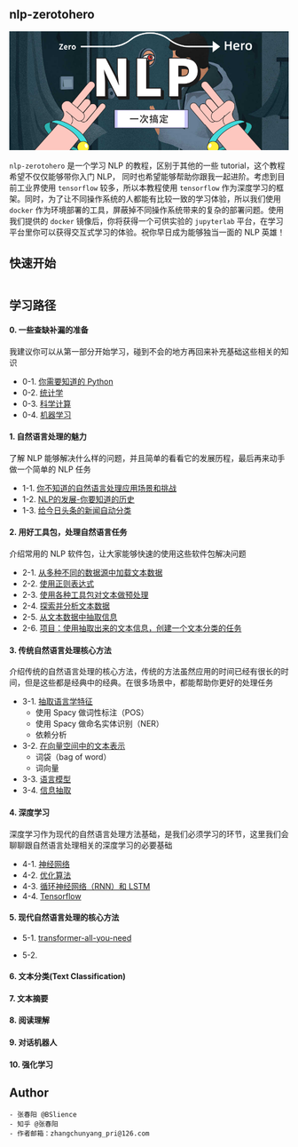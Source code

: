 ## nlp-zerotohero

<p align="center"><img src="assets/nlp-zerotohero.png" /></p>

`nlp-zerotohero` 是一个学习 NLP 的教程，区别于其他的一些 tutorial，这个教程希望不仅仅能够带你入门 NLP， 同时也希望能够帮助你跟我一起进阶。考虑到目前工业界使用 `tensorflow` 较多，所以本教程使用 `tensorflow` 作为深度学习的框架。同时，为了让不同操作系统的人都能有比较一致的学习体验，所以我们使用 `docker` 作为环境部署的工具，屏蔽掉不同操作系统带来的复杂的部署问题。使用我们提供的 `docker` 镜像后，你将获得一个可供实验的 `jupyterlab` 平台，在学习平台里你可以获得交互式学习的体验。祝你早日成为能够独当一面的 NLP 英雄！


## 快速开始
```bash

```


## 学习路径

#### 0. 一些查缺补漏的准备

我建议你可以从第一部分开始学习，碰到不会的地方再回来补充基础这些相关的知识

- 0-1. [你需要知道的 Python](python-all-you-need)
- 0-2. [统计学](statistics-soft-way)
- 0-3. [科学计算](computer-science)
- 0-4. [机器学习](machine-learning)

#### 1. 自然语言处理的魅力

了解 NLP 能够解决什么样的问题，并且简单的看看它的发展历程，最后再来动手做一个简单的 NLP 任务

- 1-1. [你不知道的自然语言处理应用场景和挑战]()
- 1-2. [NLP的发展-你要知道的历史]()
- 1-3. [给今日头条的新闻自动分类]()

#### 2. 用好工具包，处理自然语言任务

介绍常用的 NLP 软件包，让大家能够快速的使用这些软件包解决问题

- 2-1. [从多种不同的数据源中加载文本数据]()
- 2-2. [使用正则表达式]()
- 2-3. [使用各种工具包对文本做预处理]()
- 2-4. [探索并分析文本数据]()
- 2-5. [从文本数据中抽取信息]()
- 2-6. [项目：使用抽取出来的文本信息，创建一个文本分类的任务]()

#### 3. 传统自然语言处理核心方法

介绍传统的自然语言处理的核心方法，传统的方法虽然应用的时间已经有很长的时间，但是这些都是经典中的经典。在很多场景中，都能帮助你更好的处理任务

- 3-1. [抽取语言学特征]()
    - 使用 Spacy 做词性标注（POS）
    - 使用 Spacy 做命名实体识别（NER）
    - 依赖分析
- 3-2. [在向量空间中的文本表示]()
    - 词袋（bag of word）
    - 词向量
- 3-3. [语言模型]()
- 3-4. [信息抽取]()

#### 4. 深度学习

深度学习作为现代的自然语言处理方法基础，是我们必须学习的环节，这里我们会聊聊跟自然语言处理相关的深度学习的必要基础

- 4-1. [神经网络]()
- 4-2. [优化算法]()
- 4-3. [循环神经网络（RNN）和 LSTM]()
- 4-4. [Tensorflow](tensorflow)


#### 5. 现代自然语言处理的核心方法

- 5-1. [transformer-all-you-need]()


- 5-2. 



#### 6. 文本分类(Text Classification)



#### 7. 文本摘要



#### 8. 阅读理解



#### 9. 对话机器人



#### 10. 强化学习





## Author

    - 张春阳 @BSlience
    - 知乎 @张春阳
    - 作者邮箱：zhangchunyang_pri@126.com

